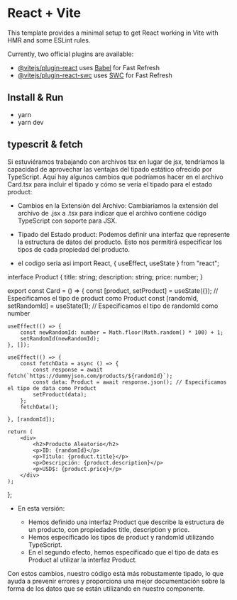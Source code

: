 # React + Vite

This template provides a minimal setup to get React working in Vite with HMR and some ESLint rules.

Currently, two official plugins are available:

- [@vitejs/plugin-react](https://github.com/vitejs/vite-plugin-react/blob/main/packages/plugin-react/README.md) uses [Babel](https://babeljs.io/) for Fast Refresh
- [@vitejs/plugin-react-swc](https://github.com/vitejs/vite-plugin-react-swc) uses [SWC](https://swc.rs/) for Fast Refresh

## Install & Run
- yarn 
- yarn dev

## typescrit & fetch
Si estuviéramos trabajando con archivos tsx en lugar de jsx, tendríamos la capacidad de aprovechar las ventajas del tipado estático ofrecido por TypeScript. Aquí hay algunos cambios que podríamos hacer en el archivo Card.tsx para incluir el tipado y cómo se vería el tipado para el estado product:

- Cambios en la Extensión del Archivo:
    Cambiaríamos la extensión del archivo de .jsx a .tsx para indicar que el archivo contiene código TypeScript con soporte para JSX.
- Tipado del Estado product:
    Podemos definir una interfaz que represente la estructura de datos del producto. Esto nos permitirá especificar los tipos de cada propiedad del producto.

- el codigo seria asi 
import React, { useEffect, useState } from "react";

interface Product {
    title: string;
    description: string;
    price: number;
}

export const Card = () => {
    const [product, setProduct] = useState<Product>({}); // Especificamos el tipo de product como Product
    const [randomId, setRandomId] = useState<number>(1); // Especificamos el tipo de randomId como number

    useEffect(() => {
        const newRandomId: number = Math.floor(Math.random() * 100) + 1;
        setRandomId(newRandomId);
    }, []);

    useEffect(() => {
        const fetchData = async () => {
            const response = await fetch(`https://dummyjson.com/products/${randomId}`);
            const data: Product = await response.json(); // Especificamos el tipo de data como Product
            setProduct(data);
        };
        fetchData();
      
    }, [randomId]);

    return (
        <div>
            <h2>Producto Aleatorio</h2>
            <p>ID: {randomId}</p>
            <p>Título: {product.title}</p>
            <p>Descripción: {product.description}</p>
            <p>USD$: {product.price}</p>
        </div>
    );
};

- En esta versión:

   - Hemos definido una interfaz Product que describe la estructura de un producto, con propiedades title, description y price.
   - Hemos especificado los tipos de product y randomId utilizando TypeScript.
   - En el segundo efecto, hemos especificado que el tipo de data es Product al utilizar la interfaz Product.

Con estos cambios, nuestro código está más robustamente tipado, lo que ayuda a prevenir errores y proporciona una mejor documentación sobre la forma de los datos que se están utilizando en nuestro componente.